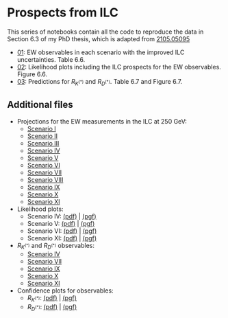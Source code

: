 # Prospects from ILC

This series of notebooks contain all the code to reproduce the data in Section 6.3 of my PhD thesis, which is adapted from [2105.05095](https://arxiv.org/abs/2105.05095)

* [01](01_ILCProspects.ipynb): EW observables in each scenario with the improved ILC uncertainties. Table 6.6.
* [02](02_LikelihoodFits.ipynb): Likelihood plots including the ILC prospects for the EW observables. Figure 6.6.
* [03](03_RKRD.ipynb): Predictions for $R_{K^{(*)}}$ and $R_{D^{(*)}}$. Table 6.7 and Figure 6.7.

## Additional files

* Projections for the EW measurements in the ILC at 250 GeV:
    * [Scenario I](https://raw.githubusercontent.com/Jorge-Alda/SMEFT19-notebooks/master/data/InputsILC/Input_scI.yaml)
    * [Scenario II](https://raw.githubusercontent.com/Jorge-Alda/SMEFT19-notebooks/master/data/InputsILC/Input_scII.yaml)
    * [Scenario III](https://raw.githubusercontent.com/Jorge-Alda/SMEFT19-notebooks/master/data/InputsILC/Input_scIII.yaml)
    * [Scenario IV](https://raw.githubusercontent.com/Jorge-Alda/SMEFT19-notebooks/master/data/InputsILC/Input_scIV.yaml)
    * [Scenario V](https://raw.githubusercontent.com/Jorge-Alda/SMEFT19-notebooks/master/data/InputsILC/Input_scV.yaml)
    * [Scenario VI](https://raw.githubusercontent.com/Jorge-Alda/SMEFT19-notebooks/master/data/InputsILC/Input_scVI.yaml)
    * [Scenario VII](https://raw.githubusercontent.com/Jorge-Alda/SMEFT19-notebooks/master/data/InputsILC/Input_scVII.yaml)
    * [Scenario VIII](https://raw.githubusercontent.com/Jorge-Alda/SMEFT19-notebooks/master/data/InputsILC/Input_scVIII.yaml)
    * [Scenario IX](https://raw.githubusercontent.com/Jorge-Alda/SMEFT19-notebooks/master/data/InputsILC/Input_scIX.yaml)
    * [Scenario X](https://raw.githubusercontent.com/Jorge-Alda/SMEFT19-notebooks/master/data/InputsILC/Input_scX.yaml)
    * [Scenario XI](https://raw.githubusercontent.com/Jorge-Alda/SMEFT19-notebooks/master/data/InputsILC/Input_scXI.yaml)
* Likelihood plots:
    * Scenario IV: [(pdf)](https://raw.githubusercontent.com/Jorge-Alda/SMEFT19-notebooks/master/data/plots/scIV_ILC.pdf) | [(pgf)](https://raw.githubusercontent.com/Jorge-Alda/SMEFT19-notebooks/master/data/plots/scIV_ILC.pgf)
    * Scenario V: [(pdf)](https://raw.githubusercontent.com/Jorge-Alda/SMEFT19-notebooks/master/data/plots/scV_ILC.pdf) | [(pgf)](https://raw.githubusercontent.com/Jorge-Alda/SMEFT19-notebooks/master/data/plots/scV_ILC.pgf)
    * Scenario VI: [(pdf)](https://raw.githubusercontent.com/Jorge-Alda/SMEFT19-notebooks/master/data/plots/scVI_ILC.pdf) | [(pgf)](https://raw.githubusercontent.com/Jorge-Alda/SMEFT19-notebooks/master/data/plots/scVI_ILC.pgf)
    * Scenario XI: [(pdf)](https://raw.githubusercontent.com/Jorge-Alda/SMEFT19-notebooks/master/data/plots/scXI_ILC.pdf) | [(pgf)](https://raw.githubusercontent.com/Jorge-Alda/SMEFT19-notebooks/master/data/plots/scXI_ILC.pgf)
* $R_{K^{(*)}}$ and $R_{D^{(*)}}$ observables:
    * [Scenario IV](https://raw.githubusercontent.com/Jorge-Alda/SMEFT19-notebooks/master/data/observables/obsIV_ILC.yaml)
    * [Scenario VII](https://raw.githubusercontent.com/Jorge-Alda/SMEFT19-notebooks/master/data/observables/obsVII_ILC.yaml)
    * [Scenario IX](https://raw.githubusercontent.com/Jorge-Alda/SMEFT19-notebooks/master/data/observables/obsIX_ILC.yaml)
    * [Scenario X](https://raw.githubusercontent.com/Jorge-Alda/SMEFT19-notebooks/master/data/observables/obsX_ILC.yaml)
    * [Scenario XI](https://raw.githubusercontent.com/Jorge-Alda/SMEFT19-notebooks/master/data/observables/obsXI_ILC.yaml)
* Confidence plots for observables:
    * $R_{K^{(*)}}$: [(pdf)](https://raw.githubusercontent.com/Jorge-Alda/SMEFT19-notebooks/master/data/plots/RKplot_ILC.pdf) | [(pgf)](https://raw.githubusercontent.com/Jorge-Alda/SMEFT19-notebooks/master/data/plots/RKplot_ILC.pgf)
    * $R_{D^{(*)}}$: [(pdf)](https://raw.githubusercontent.com/Jorge-Alda/SMEFT19-notebooks/master/data/plots/RDplot_ILC.pdf) | [(pgf)](https://raw.githubusercontent.com/Jorge-Alda/SMEFT19-notebooks/master/data/plots/RDplot_ILC.pgf)
